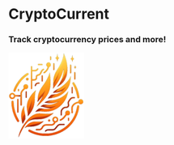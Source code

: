 # CryptoCurrent
### Track cryptocurrency prices and more!
![logo](src/assets/cryptocurrent_logo_small.png)